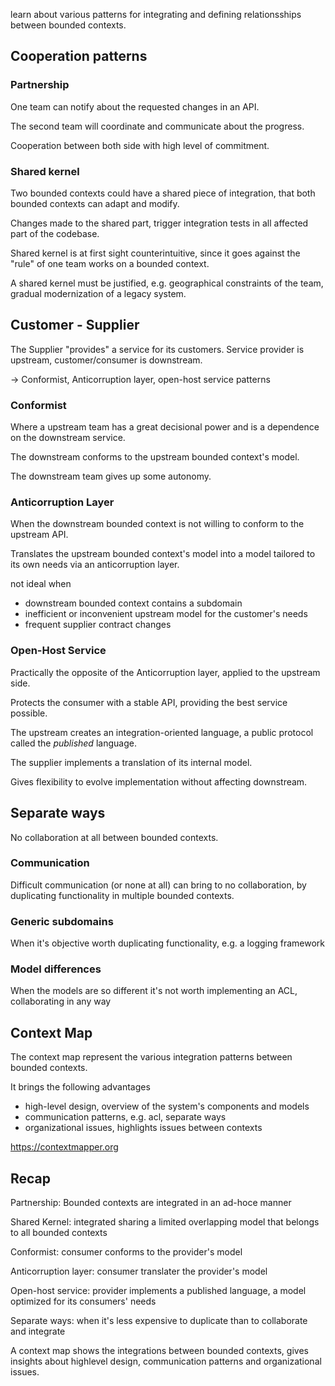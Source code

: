 learn about various patterns for integrating and defining relationsships between bounded contexts.

## Cooperation patterns

### Partnership

One team can notify about the requested changes in an API.

The second team will coordinate and communicate about the progress.

Cooperation between both side with high level of commitment.

### Shared kernel

Two bounded contexts could have a shared piece of integration, that both bounded contexts can adapt and modify.

Changes made to the shared part, trigger integration tests in all affected part of the codebase.

Shared kernel is at first sight counterintuitive, since it goes against the "rule" of one team works on a bounded context. 

A shared kernel must be justified, e.g. geographical constraints of the team, gradual modernization of a legacy system.



## Customer - Supplier

The Supplier "provides" a service for its customers. Service provider is upstream, customer/consumer is downstream.

-> Conformist, Anticorruption layer, open-host service patterns

### Conformist

Where a upstream team has a great decisional power and is a dependence on the downstream service.

The downstream conforms to the upstream bounded context's model.

The downstream team gives up some autonomy.

### Anticorruption Layer

When the downstream bounded context is not willing to conform to the upstream API.

Translates the upstream bounded context's model into a model tailored to its own needs via an anticorruption layer.

not ideal when

- downstream bounded context contains a subdomain
- inefficient or inconvenient upstream model for the customer's needs
- frequent supplier contract changes

### Open-Host Service

Practically the opposite of the Anticorruption layer, applied to the upstream side.

Protects the consumer with a stable API, providing the best service possible.

The upstream creates an integration-oriented language, a public protocol called the *published* language.

The supplier implements a translation of its internal model.

Gives flexibility to evolve implementation without affecting downstream.


## Separate ways

No collaboration at all between bounded contexts.

### Communication

Difficult communication (or none at all) can bring to no collaboration, by duplicating functionality in multiple bounded contexts.

### Generic subdomains

When it's objective worth duplicating functionality, e.g. a logging framework

### Model differences

When the models are so different it's not worth implementing an ACL, collaborating in any way



## Context Map

The context map represent the various integration patterns between bounded contexts.

It brings the following advantages

- high-level design, overview of the system's components and models
- communication patterns, e.g. acl, separate ways
- organizational issues, highlights issues between contexts

https://contextmapper.org


## Recap

Partnership: Bounded contexts are integrated in an ad-hoce manner

Shared Kernel: integrated sharing a limited overlapping model that belongs to all bounded contexts

Conformist: consumer conforms to the provider's model

Anticorruption layer: consumer translater the provider's model

Open-host service: provider implements a published language, a model optimized for its consumers' needs

Separate ways: when it's less expensive to duplicate than to collaborate and integrate

A context map shows the integrations between bounded contexts, gives insights about highlevel design, communication patterns and organizational issues.

